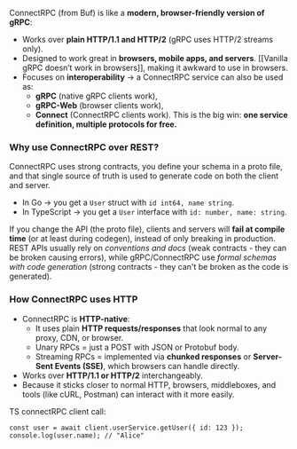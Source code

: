 ConnectRPC (from Buf) is like a **modern, browser-friendly version of gRPC**:

- Works over **plain HTTP/1.1 and HTTP/2** (gRPC uses HTTP/2 streams only).
- Designed to work great in **browsers, mobile apps, and servers**. [[Vanilla gRPC doesn’t work in browsers]], making it awkward to use in browsers.
- Focuses on **interoperability** → a ConnectRPC service can also be used as:
    - **gRPC** (native gRPC clients work),
    - **gRPC-Web** (browser clients work),
    - **Connect** (ConnectRPC clients work).
This is the big win: **one service definition, multiple protocols for free.**

### Why use ConnectRPC over REST?
ConnectRPC uses strong contracts, you define your schema in a proto file, and that single source of truth is used to generate code on both the client and server.
- In Go → you get a `User` struct with `id int64, name string`.
- In TypeScript → you get a `User` interface with `id: number, name: string`.

If you change the API (the proto file), clients and servers will **fail at compile time** (or at least during codegen), instead of only breaking in production.
REST APIs usually rely on _conventions and docs_ (weak contracts - they can be broken causing errors), while gRPC/ConnectRPC use _formal schemas with code generation_ (strong contracts - they can't be broken as the code is generated).

### How ConnectRPC uses HTTP
- ConnectRPC is **HTTP-native**:
    - It uses plain **HTTP requests/responses** that look normal to any proxy, CDN, or browser.
    - Unary RPCs = just a POST with JSON or Protobuf body.
    - Streaming RPCs = implemented via **chunked responses** or **Server-Sent Events (SSE)**, which browsers can handle directly.
- Works over **HTTP/1.1 or HTTP/2** interchangeably.
- Because it sticks closer to normal HTTP, browsers, middleboxes, and tools (like cURL, Postman) can interact with it more easily.

TS connectRPC client call:
```
const user = await client.userService.getUser({ id: 123 });
console.log(user.name); // "Alice"
```
